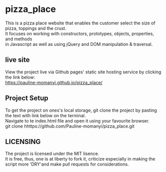 # pizza_place
This is a pizza place website that enables the customer select the size of pizza, toppings and the crust.<br> It focuses on working with constructors, prototypes, objects, properties, and methods <br>in Javascript as well as using jQuery and DOM manipulation & traversal.

## live site
View the project live via Github pages' static site hosting service by clicking the link below:<br>
https://pauline-momanyi.github.io/pizza_place/

## Project Setup
To get the project on ones's local storage, git clone the project by pasting the text with link below on the terminal. <br>Navigate to te index.html file and open it using your favourite browser.<br>
git clone hhttps://github.com/Pauline-momanyi/pizza_place.git

## LICENSING
The project is licensed under the MIT lisence. <br>It is free, thus, one is at liberty to fork it, criticize especially in making the script more 'DRY'and make pull requests for considerations.
